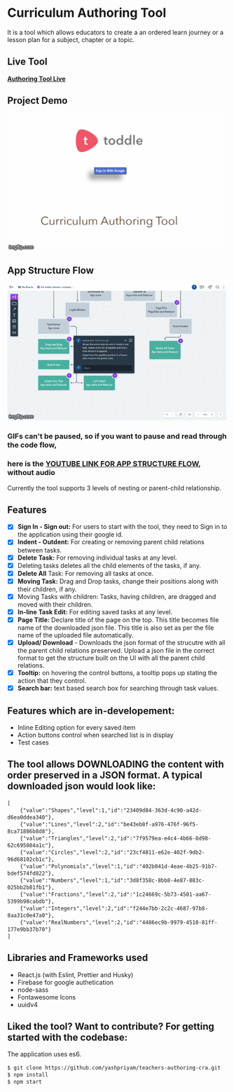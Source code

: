 # Curriculum Authoring Tool

It is a tool which allows educators to create a an ordered learn journey or a lesson plan for a subject, chapter or a topic.

## Live Tool

**[Authoring Tool Live](https://toddle-tool.netlify.app/)**

## Project Demo

![](authoring-tool-toddle.gif)

## App Structure Flow

![](app-structure-flow.gif)

### GIFs can't be paused, so if you want to pause and read through the code flow,

### here is the [YOUTUBE LINK FOR APP STRUCTURE FLOW](https://youtu.be/rzCp5etJPqE), without audio

Currently the tool supports 3 levels of nesting or parent-child relationship.

## Features

- [x] **Sign In - Sign out:** For users to start with the tool, they need to Sign in to the application using their google id.
- [x] **Indent - Outdent:** For creating or removing parent child relations between tasks.
- [x] **Delete Task:** For removing individual tasks at any level.
- [x] Deleting tasks deletes all the child elements of the tasks, if any.
- [x] **Delete All** Task: For removing all tasks at once.
- [x] **Moving Task:** Drag and Drop tasks, change their positions along with their children, if any.
- [x] Moving Tasks with children: Tasks, having children, are dragged and moved with their children.
- [x] **In-line Task Edit:** For editing saved tasks at any level.
- [x] **Page Title:** Declare title of the page on the top. This title becomes file name of the downloaded json file.
      This title is also set as per the file name of the uploaded file automatically.
- [x] **Upload/ Download** - Downloads the json format of the strucutre with all the parent child relations preserved.
      Upload a json file in the correct format to get the structure built on the UI with all the parent child relations.
- [x] **Tooltip:** on hovering the control buttons, a tooltip pops up stating the action that they control.
- [x] **Search bar:** text based search box for searching through task values.

## Features which are in-developement:

- Inline Editing option for every saved item
- Action buttons control when searched list is in display
- Test cases

## The tool allows DOWNLOADING the content with order preserved in a JSON format. A typical downloaded json would look like:

```
[
    {"value":"Shapes","level":1,"id":"23409d84-363d-4c90-a42d-d6ea0ddea340"},
    {"value":"Lines","level":2,"id":"be43eb8f-a976-476f-96f5-8ca71886b8d8"},
    {"value":"Triangles","level":2,"id":"7f9579ea-e4c4-4b66-8d98-62c695084a1c"},
    {"value":"Circles","level":2,"id":"23cf4811-e62e-402f-9db2-96d68102cb1c"},
    {"value":"Polynomials","level":1,"id":"402b041d-4eae-4b25-91b7-bdef574fd822"},
    {"value":"Numbers","level":1,"id":"3d8f358c-8bb8-4e87-883c-025bb2b81fb1"},
    {"value":"Fractions","level":2,"id":"1c24669c-5b73-4501-aa67-5399b98cabdb"},
    {"value":"Integers","level":2,"id":"f244e7bb-2c2c-4687-97b8-8aa31c0e47a0"},
    {"value":"RealNumbers","level":2,"id":"4486ec9b-9979-4510-81ff-177e9bb37b70"}
]
```

## Libraries and Frameworks used

- React.js (with Eslint, Prettier and Husky)
- Firebase for google authetication
- node-sass
- Fontawesome Icons
- uuidv4

## Liked the tool? Want to contribute? For getting started with the codebase:

The application uses es6.

```
$ git clone https://github.com/yashpriyam/teachers-authoring-cra.git
$ npm install
$ npm start
```
